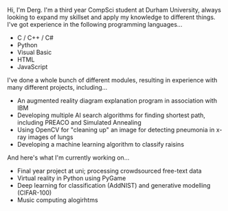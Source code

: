 Hi, I'm Derg. I'm a third year CompSci student at Durham University, always looking to expand my skillset and apply my knowledge to different things.
I've got experience in the following programming languages...
- C / C++ / C#
- Python
- Visual Basic
- HTML
- JavaScript

I've done a whole bunch of different modules, resulting in experience with many different projects, including...
- An augmented reality diagram explanation program in association with IBM
- Developing multiple AI search algorithms for finding shortest path, including PREACO and Simulated Annealing
- Using OpenCV for "cleaning up" an image for detecting pneumonia in x-ray images of lungs
- Developing a machine learning algorithm to classify raisins

And here's what I'm currently working on...
- Final year project at uni; processing crowdsourced free-text data
- Virtual reality in Python using PyGame
- Deep learning for classification (AddNIST) and generative modelling (CIFAR-100)
- Music computing alogirhtms

<!---
Dergg/Dergg is a ✨ special ✨ repository because its `README.md` (this file) appears on your GitHub profile.
You can click the Preview link to take a look at your changes.
--->
